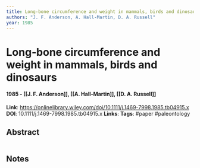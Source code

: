 ```yaml
---
title: Long‐bone circumference and weight in mammals, birds and dinosaurs
authors: "J. F. Anderson, A. Hall-Martin, D. A. Russell"
year: 1985
---
```

# Long‐bone circumference and weight in mammals, birds and dinosaurs
#### 1985 - [[J. F. Anderson]], [[A. Hall‐Martin]], [[D. A. Russell]]
**Link**: https://onlinelibrary.wiley.com/doi/10.1111/j.1469-7998.1985.tb04915.x
**DOI**: 10.1111/j.1469-7998.1985.tb04915.x
**Links**:
**Tags**: #paper #paleontology

## Abstract
```

```

## Notes
